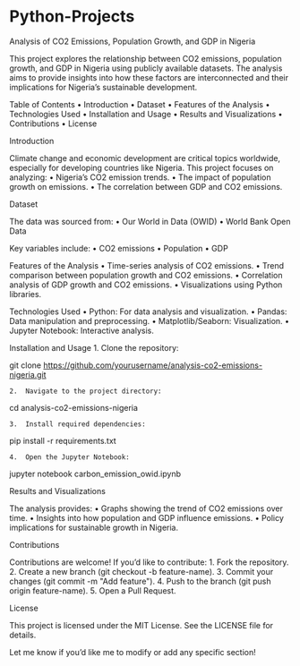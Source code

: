 # Python-Projects
Analysis of CO2 Emissions, Population Growth, and GDP in Nigeria

This project explores the relationship between CO2 emissions, population growth, and GDP in Nigeria using publicly available datasets. The analysis aims to provide insights into how these factors are interconnected and their implications for Nigeria’s sustainable development.

Table of Contents
	•	Introduction
	•	Dataset
	•	Features of the Analysis
	•	Technologies Used
	•	Installation and Usage
	•	Results and Visualizations
	•	Contributions
	•	License

Introduction

Climate change and economic development are critical topics worldwide, especially for developing countries like Nigeria. This project focuses on analyzing:
	•	Nigeria’s CO2 emission trends.
	•	The impact of population growth on emissions.
	•	The correlation between GDP and CO2 emissions.

Dataset

The data was sourced from:
	•	Our World in Data (OWID)
	•	World Bank Open Data

Key variables include:
	•	CO2 emissions
	•	Population 
	•	GDP 

Features of the Analysis
	•	Time-series analysis of CO2 emissions.
	•	Trend comparison between population growth and CO2 emissions.
	•	Correlation analysis of GDP growth and CO2 emissions.
	•	Visualizations using Python libraries.

Technologies Used
	•	Python: For data analysis and visualization.
	•	Pandas: Data manipulation and preprocessing.
	•	Matplotlib/Seaborn: Visualization.
	•	Jupyter Notebook: Interactive analysis.

Installation and Usage
	1.	Clone the repository:

git clone https://github.com/yourusername/analysis-co2-emissions-nigeria.git


	2.	Navigate to the project directory:

cd analysis-co2-emissions-nigeria


	3.	Install required dependencies:

pip install -r requirements.txt


	4.	Open the Jupyter Notebook:

jupyter notebook carbon_emission_owid.ipynb



Results and Visualizations

The analysis provides:
	•	Graphs showing the trend of CO2 emissions over time.
	•	Insights into how population and GDP influence emissions.
	•	Policy implications for sustainable growth in Nigeria.

Contributions

Contributions are welcome! If you’d like to contribute:
	1.	Fork the repository.
	2.	Create a new branch (git checkout -b feature-name).
	3.	Commit your changes (git commit -m "Add feature").
	4.	Push to the branch (git push origin feature-name).
	5.	Open a Pull Request.

License

This project is licensed under the MIT License. See the LICENSE file for details.

Let me know if you’d like me to modify or add any specific section!
